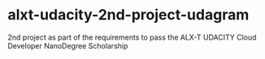 # alxt-udacity-2nd-project-udagram
2nd project as part of the requirements to pass the ALX-T UDACITY Cloud Developer NanoDegree Scholarship
